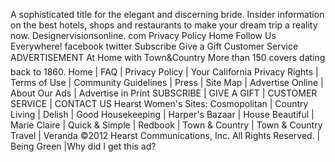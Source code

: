 A sophisticated title for the elegant and discerning bride. Insider information on the best hotels, shops and restaurants to make your dream trip a reality now. Designervisionsonline. com Privacy Policy Home Follow Us Everywhere! facebook twitter Subscribe Give a Gift Customer Service ADVERTISEMENT At Home with Town&Country More than 150 covers  dating back to 1860. Home | FAQ | Privacy Policy | Your California Privacy Rights | Terms of Use | Community Guidelines | Press | Site Map | Advertise Online | About Our Ads | Advertise in Print SUBSCRIBE | GIVE A GIFT | CUSTOMER SERVICE | CONTACT US Hearst Women's Sites: Cosmopolitan | Country Living | Delish | Good Housekeeping | Harper's Bazaar | House Beautiful | Marie Claire | Quick & Simple | Redbook | Town & Country | Town & Country Travel | Veranda ©2012 Hearst Communications, Inc. All Rights Reserved. | Being Green |Why did I get this ad?